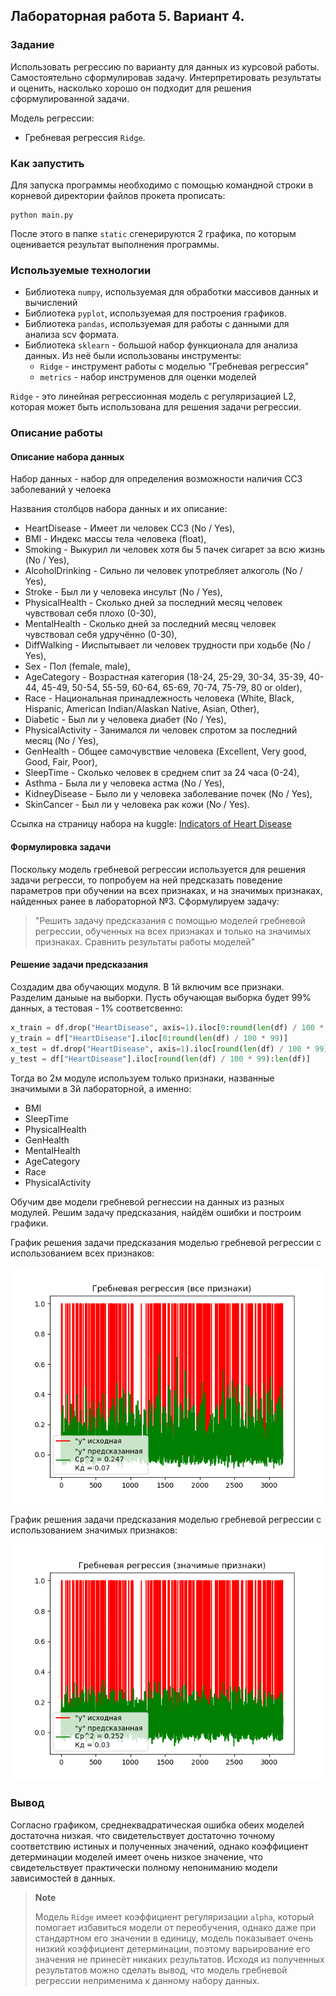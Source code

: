 
## Лабораторная работа 5. Вариант 4.
### Задание 
Использовать регрессию по варианту для данных из курсовой работы. Самостоятельно сформулировав задачу. Интерпретировать результаты и оценить, насколько хорошо он подходит для 
решения сформулированной задачи.

Модель регрессии:

- Гребневая регрессия `Ridge`. 

### Как запустить
Для запуска программы необходимо с помощью командной строки в корневой директории файлов прокета прописать:
```
python main.py
```
После этого в папке `static` сгенерируются 2 графика, по которым оценивается результат выполнения программы.

### Используемые технологии
- Библиотека `numpy`, используемая для обработки массивов данных и вычислений
- Библиотека `pyplot`, используемая для построения графиков.
- Библиотека `pandas`, используемая для работы с данными для анализа scv формата.
- Библиотека `sklearn` - большой набор функционала для анализа данных. Из неё были использованы инструменты:
    - `Ridge` - инструмент работы с моделью "Гребневая регрессия"
    - `metrics` - набор инструменов для оценки моделей

`Ridge` - это линейная регрессионная модель с регуляризацией L2, которая может быть использована для решения задачи регрессии.

### Описание работы
#### Описание набора данных
Набор данных - набор для определения возможности наличия ССЗ заболеваний у челоека

Названия столбцов набора данных и их описание:

 * HeartDisease - Имеет ли человек ССЗ (No / Yes),
 * BMI - Индекс массы тела человека (float),
 * Smoking - Выкурил ли человек хотя бы 5 пачек сигарет за всю жизнь (No / Yes),
 * AlcoholDrinking - Сильно ли человек употребляет алкоголь (No / Yes),
 * Stroke - Был ли у человека инсульт (No / Yes),
 * PhysicalHealth - Сколько дней за последний месяц человек чувствовал себя плохо (0-30),
 * MentalHealth - Сколько дней за последний месяц человек чувствовал себя удручённо (0-30),
 * DiffWalking - Ииспытывает ли человек трудности при ходьбе (No / Yes),
 * Sex - Пол (female, male),
 * AgeCategory - Возрастная категория (18-24, 25-29, 30-34, 35-39, 40-44, 45-49, 50-54, 55-59, 60-64, 65-69, 70-74, 75-79, 80 or older),
 * Race - Национальная принадлежность человека (White, Black, Hispanic, American Indian/Alaskan Native, Asian, Other),
 * Diabetic - Был ли у человека диабет (No / Yes),
 * PhysicalActivity - Занимался ли человек спротом за последний месяц (No / Yes),
 * GenHealth - Общее самочувствие человека (Excellent, Very good, Good, Fair, Poor),
 * SleepTime - Сколько человек в среднем спит за 24 часа (0-24),
 * Asthma - Была ли у человека астма (No / Yes),
 * KidneyDisease - Было ли у человека заболевание почек (No / Yes),
 * SkinCancer - Был ли у человека рак кожи (No / Yes).

Ссылка на страницу набора на kuggle: [Indicators of Heart Disease](https://www.kaggle.com/datasets/kamilpytlak/personal-key-indicators-of-heart-disease/data)

#### Формулировка задачи
Поскольку модель гребневой регрессии используется для решения задачи регресси, то попробуем на ней предсказать поведение параметров при обучении на всех признаках, и на значимых признаках, найденных ранее в лабораторной №3. Сформулируем задачу:
> "Решить задачу предсказания с помощью моделей гребневой регрессии, обученных на всех признаках и только на значимых признаках. Сравнить результаты работы моделей"

#### Решение задачи предсказания

Создадим два обучающих модуля. В 1й включим все признаки. Разделим даныые на выборки. Пусть обучающая выборка будет 99% данных, а тестовая - 1% соответсвенно:
```python
x_train = df.drop("HeartDisease", axis=1).iloc[0:round(len(df) / 100 * 99)]
y_train = df["HeartDisease"].iloc[0:round(len(df) / 100 * 99)]
x_test = df.drop("HeartDisease", axis=1).iloc[round(len(df) / 100 * 99):len(df)]
y_test = df["HeartDisease"].iloc[round(len(df) / 100 * 99):len(df)]
```
Тогда во 2м модуле используем только признаки, названные значимыми в 3й лабораторной, а именно:
 * BMI
 * SleepTime
 * PhysicalHealth
 * GenHealth
 * MentalHealth
 * AgeCategory
 * Race
 * PhysicalActivity

Обучим две модели гребневой регнессии на данных из разных модулей. Решим задачу предсказания, найдём ошибки и построим графики.

График решения задачи предсказания моделью гребневой регрессии с использованием всех признаков:

![](all.png "")

График решения задачи предсказания моделью гребневой регрессии с использованием значимых признаков:

![](imp.png "")

### Вывод
Согласно графиком, среднеквадратическая ошибка обеих моделей достаточна низкая. что свидетельствует достаточно точному соответствию истиных и полученных значений, однако коэффициент детерминации моделей имеет очень низкое значение, что свидетельствует практически полному непониманию модели зависимостей в данных.
> **Note**
>
> Модель `Ridge` имеет коэффициент регуляризации `alpha`, который помогает избавиться модели от переобучения, однако даже при стандартном его значении в единицу, модель показывает очень низкий коэффициент детерминации, поэтому варьирование его значения не принесёт никаких результатов.
Исходя из полученных результатов можно сделать вывод, что модель гребневой регрессии неприменима к данному набору данных.